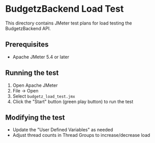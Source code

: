 # BudgetzBackend Load Test

This directory contains JMeter test plans for load testing the BudgetzBackend API.

## Prerequisites
- Apache JMeter 5.4 or later

## Running the test
1. Open Apache JMeter
2. File -> Open
3. Select `budgetz_load_test.jmx`
4. Click the "Start" button (green play button) to run the test

## Modifying the test
- Update the "User Defined Variables" as needed
- Adjust thread counts in Thread Groups to increase/decrease load